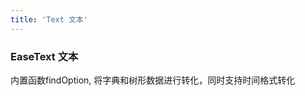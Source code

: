 ```yaml
---
title: 'Text 文本'
---
```

### EaseText 文本
内置函数findOption, 将字典和树形数据进行转化，同时支持时间格式转化

<ease-text :value="11" />


